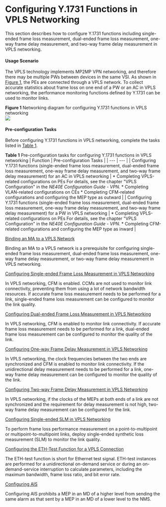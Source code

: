 Configuring Y.1731 Functions in VPLS Networking
===============================================

This section describes how to configure Y.1731 functions including single-ended frame loss measurement, dual-ended frame loss measurement, one-way frame delay measurement, and two-way frame delay measurement in VPLS networking.

#### Usage Scenario

The VPLS technology implements MP2MP VPN networking, and therefore there may be multiple PWs between devices in the same VSI. As shown in [Figure 1](#EN-US_TASK_0172362078__fig_dc_vrp_cfg_01151901), the PEs are connected through a VPLS network. To collect accurate statistics about frame loss on one end of a PW or an AC in VPLS networking, the performance monitoring functions defined by Y.1731 can be used to monitor links.

**Figure 1** Networking diagram for configuring Y.1731 functions in VPLS networking  
![](images/fig_dc_vrp_cfg_01151901.png)  


#### Pre-configuration Tasks

Before configuring Y.1731 functions in VPLS networking, complete the tasks listed in [Table 1](#EN-US_TASK_0172362078__tab_dc_vrp_cfg_01151901).

**Table 1** Pre-configuration tasks for configuring Y.1731 functions in VPLS networking
| Function | Pre-configuration Tasks |
| --- | --- |
| Configuring Y.1731 functions (single-ended frame loss measurement, dual-ended frame loss measurement, one-way frame delay measurement, and two-way frame delay measurement) for an AC in VPLS networking | * Completing VPLS-related configurations on PEs  For details, see the chapter "VPLS Configuration" in the *NE40E Configuration Guide - VPN*. * Completing VLAN-related configurations on CEs * Completing CFM-related configurations and configuring the MEP type as outward |
| Configuring Y.1731 functions (single-ended frame loss measurement, dual-ended frame loss measurement, one-way frame delay measurement, and two-way frame delay measurement) for a PW in VPLS networking | * Completing VPLS-related configurations on PEs  For details, see the chapter "VPLS Configuration" in the *NE40E Configuration Guide - VPN*. * Completing CFM-related configurations and configuring the MEP type as inward |



[Binding an MA to a VPLS Network](../../../../software/nev8r10_vrpv8r16/user/vrp/dc_vrp_cfg_011520.html)

Binding an MA to a VPLS network is a prerequisite for configuring single-ended frame loss measurement, dual-ended frame loss measurement, one-way frame delay measurement, or two-way frame delay measurement in VPLS networking.

[Configuring Single-ended Frame Loss Measurement in VPLS Networking](../../../../software/nev8r10_vrpv8r16/user/vrp/dc_vrp_cfg_011521.html)

In VPLS networking, CFM is enabled. CCMs are not used to monitor link connectivity, preventing them from using a lot of network bandwidth resources. If accurate frame loss measurement needs to be performed for a link, single-ended frame loss measurement can be configured to monitor the link quality.

[Configuring Dual-ended Frame Loss Measurement in VPLS Networking](../../../../software/nev8r10_vrpv8r16/user/vrp/dc_vrp_cfg_011522.html)

In VPLS networking, CFM is enabled to monitor link connectivity. If accurate frame loss measurement needs to be performed for a link, dual-ended frame loss measurement can be configured to monitor the quality of the link.

[Configuring One-way Frame Delay Measurement in VPLS Networking](../../../../software/nev8r10_vrpv8r16/user/vrp/dc_vrp_cfg_011523.html)

In VPLS networking, the clock frequencies between the two ends are synchronized and CFM is enabled to monitor link connectivity. If the unidirectional delay measurement needs to be performed for a link, one-way frame delay measurement can be configured to monitor the quality of the link.

[Configuring Two-way Frame Delay Measurement in VPLS Networking](../../../../software/nev8r10_vrpv8r16/user/vrp/dc_vrp_cfg_011524.html)

In VPLS networking, if the clocks of the MEPs at both ends of a link are not synchronized and the requirement for delay measurement is not high, two-way frame delay measurement can be configured for the link.

[Configuring Single-ended SLM in VPLS Networking](../../../../software/nev8r10_vrpv8r16/user/vrp/dc_vrp_y1731_cfg_0065.html)

To perform frame loss performance measurement on a point-to-multipoint or multipoint-to-multipoint links, deploy single-ended synthetic loss measurement (SLM) to monitor the link quality.

[Configuring the ETH-Test Function for a VPLS Connection](../../../../software/nev8r10_vrpv8r16/user/vrp/dc_vrp_y1731_cfg_0066.html)

The ETH-test function is short for Ethernet test signal. ETH-test instances are performed for a unidirectional on-demand service or during an on-demand-service interruption to calculate parameters, including the maximum bandwidth, frame loss ratio, and bit error rate.

[Configuring AIS](../../../../software/nev8r10_vrpv8r16/user/vrp/dc_vrp_cfg_011545.html)

Configuring AIS prohibits a MEP in an MD of a higher level from sending the same alarm as that sent by a MEP in an MD of a lower level to the NMS.